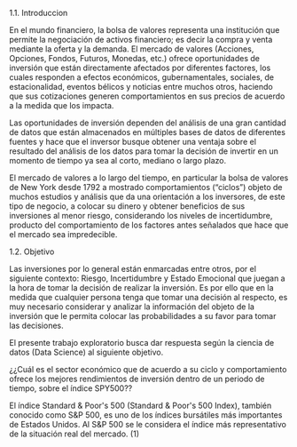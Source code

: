 1.1. Introduccion 

En el mundo financiero, la bolsa de valores representa una institución que permite la negociación de activos financiero; es decir la compra y venta mediante la oferta y la demanda. El mercado de valores (Acciones, Opciones, Fondos, Futuros, Monedas, etc.)  ofrece oportunidades de inversión que están directamente afectados por diferentes factores, los cuales responden a efectos económicos, gubernamentales, sociales, de estacionalidad, eventos bélicos y noticias entre muchos otros, haciendo que sus cotizaciones generen comportamientos en sus precios de acuerdo a la medida que los impacta.

Las oportunidades de inversión dependen del análisis de una gran cantidad de datos que están almacenados en múltiples bases de datos de diferentes fuentes y hace que el inversor busque obtener una ventaja sobre el resultado del análisis de los datos para tomar la decisión de invertir en un momento de tiempo ya sea al corto, mediano o largo plazo.

El mercado de valores a lo largo del tiempo, en particular la bolsa de valores de New York desde 1792 a mostrado comportamientos (“ciclos”) objeto de muchos estudios y análisis que da una orientación a los inversores, de este tipo de negocio, a colocar su dinero y obtener beneficios de sus inversiones al menor riesgo, considerando los niveles de incertidumbre, producto del comportamiento de los factores antes señalados que hace que el mercado sea impredecible.

1.2.	Objetivo

Las inversiones por lo general están enmarcadas entre otros, por el siguiente contexto:  Riesgo, Incertidumbre y Estado Emocional que juegan a la hora de tomar la decisión de realizar la inversión. Es por ello que en la medida que cualquier persona tenga que tomar una decisión al respecto, es muy necesario considerar y analizar la información del objeto de la inversión que le permita colocar las probabilidades a su favor para tomar las decisiones.

El presente trabajo exploratorio busca dar respuesta según la ciencia de datos (Data Science) al siguiente objetivo.

¿¿Cuál es el sector económico que de acuerdo a su ciclo y comportamiento ofrece los mejores rendimientos de inversión dentro de un periodo de tiempo, sobre el índice SPY500??

El índice Standard & Poor's 500 (Standard & Poor's 500 Index), también conocido como S&P 500, es uno de los índices bursátiles más importantes de Estados Unidos. 
Al S&P 500 se le considera el índice más representativo de la situación real del mercado. (1)
